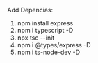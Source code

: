 Add Depencias: 

1. npm install express
2. npm i typescript -D
3. npx tsc --init
4. npm i @types/express -D
4. npm i ts-node-dev -D
